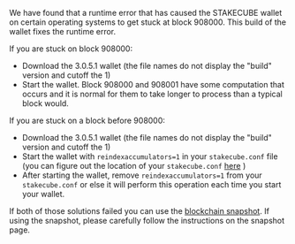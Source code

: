 We have found that a runtime error that has caused the STAKECUBE wallet on certain operating systems to get stuck at block 908000. This build of the wallet fixes the runtime error.

If you are stuck on block 908000:
- Download the 3.0.5.1 wallet (the file names do not display the "build" version and cutoff the 1)
- Start the wallet. Block 908000 and 908001 have some computation that occurs and it is normal for them to take longer to process than a typical block would.

If you are stuck on a block before 908000:
- Download the 3.0.5.1 wallet (the file names do not display the "build" version and cutoff the 1)
- Start the wallet with `reindexaccumulators=1` in your `stakecube.conf` file (you can figure out the location of your `stakecube.conf` [here](https://stakecube.freshdesk.com/support/solutions/articles/30000004664-where-are-my-wallet-dat-blockchain-and-configuration-conf-files-located-) )
- After starting the wallet, remove `reindexaccumulators=1` from your `stakecube.conf` or else it will perform this operation each time you start your wallet.

If both of those solutions failed you can use the [blockchain snapshot](http://178.254.23.111/~pub/STAKECUBE/Daily-Snapshots-Html/STAKECUBE-Daily-Snapshots.html). If using the snapshot, please carefully follow the instructions on the snapshot page.